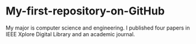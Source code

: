 # My-first-repository-on-GitHub
My major is computer science and engineering.
I published four papers in IEEE Xplore Digital Library and an academic journal.
